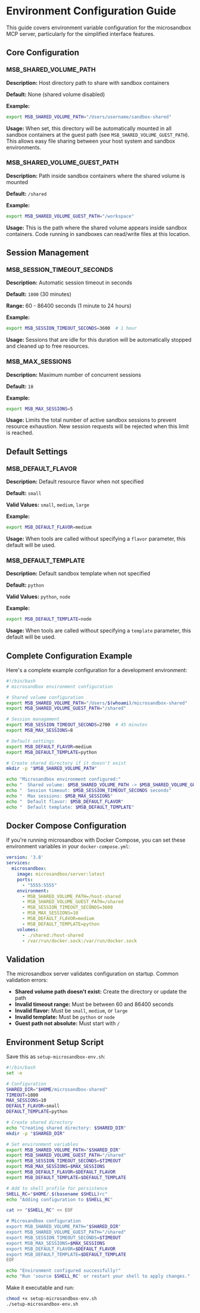 # Environment Configuration Guide

This guide covers environment variable configuration for the microsandbox MCP server, particularly for the simplified interface features.

## Core Configuration

### MSB_SHARED_VOLUME_PATH

**Description:** Host directory path to share with sandbox containers

**Default:** None (shared volume disabled)

**Example:**
```bash
export MSB_SHARED_VOLUME_PATH="/Users/username/sandbox-shared"
```

**Usage:** When set, this directory will be automatically mounted in all sandbox containers at the guest path (see `MSB_SHARED_VOLUME_GUEST_PATH`). This allows easy file sharing between your host system and sandbox environments.

### MSB_SHARED_VOLUME_GUEST_PATH

**Description:** Path inside sandbox containers where the shared volume is mounted

**Default:** `/shared`

**Example:**
```bash
export MSB_SHARED_VOLUME_GUEST_PATH="/workspace"
```

**Usage:** This is the path where the shared volume appears inside sandbox containers. Code running in sandboxes can read/write files at this location.

## Session Management

### MSB_SESSION_TIMEOUT_SECONDS

**Description:** Automatic session timeout in seconds

**Default:** `1800` (30 minutes)

**Range:** 60 - 86400 seconds (1 minute to 24 hours)

**Example:**
```bash
export MSB_SESSION_TIMEOUT_SECONDS=3600  # 1 hour
```

**Usage:** Sessions that are idle for this duration will be automatically stopped and cleaned up to free resources.

### MSB_MAX_SESSIONS

**Description:** Maximum number of concurrent sessions

**Default:** `10`

**Example:**
```bash
export MSB_MAX_SESSIONS=5
```

**Usage:** Limits the total number of active sandbox sessions to prevent resource exhaustion. New session requests will be rejected when this limit is reached.

## Default Settings

### MSB_DEFAULT_FLAVOR

**Description:** Default resource flavor when not specified

**Default:** `small`

**Valid Values:** `small`, `medium`, `large`

**Example:**
```bash
export MSB_DEFAULT_FLAVOR=medium
```

**Usage:** When tools are called without specifying a `flavor` parameter, this default will be used.

### MSB_DEFAULT_TEMPLATE

**Description:** Default sandbox template when not specified

**Default:** `python`

**Valid Values:** `python`, `node`

**Example:**
```bash
export MSB_DEFAULT_TEMPLATE=node
```

**Usage:** When tools are called without specifying a `template` parameter, this default will be used.

## Complete Configuration Example

Here's a complete example configuration for a development environment:

```bash
#!/bin/bash
# microsandbox environment configuration

# Shared volume configuration
export MSB_SHARED_VOLUME_PATH="/Users/$(whoami)/microsandbox-shared"
export MSB_SHARED_VOLUME_GUEST_PATH="/shared"

# Session management
export MSB_SESSION_TIMEOUT_SECONDS=2700  # 45 minutes
export MSB_MAX_SESSIONS=8

# Default settings
export MSB_DEFAULT_FLAVOR=medium
export MSB_DEFAULT_TEMPLATE=python

# Create shared directory if it doesn't exist
mkdir -p "$MSB_SHARED_VOLUME_PATH"

echo "Microsandbox environment configured:"
echo "  Shared volume: $MSB_SHARED_VOLUME_PATH -> $MSB_SHARED_VOLUME_GUEST_PATH"
echo "  Session timeout: $MSB_SESSION_TIMEOUT_SECONDS seconds"
echo "  Max sessions: $MSB_MAX_SESSIONS"
echo "  Default flavor: $MSB_DEFAULT_FLAVOR"
echo "  Default template: $MSB_DEFAULT_TEMPLATE"
```

## Docker Compose Configuration

If you're running microsandbox with Docker Compose, you can set these environment variables in your `docker-compose.yml`:

```yaml
version: '3.8'
services:
  microsandbox:
    image: microsandbox/server:latest
    ports:
      - "5555:5555"
    environment:
      - MSB_SHARED_VOLUME_PATH=/host-shared
      - MSB_SHARED_VOLUME_GUEST_PATH=/shared
      - MSB_SESSION_TIMEOUT_SECONDS=3600
      - MSB_MAX_SESSIONS=10
      - MSB_DEFAULT_FLAVOR=medium
      - MSB_DEFAULT_TEMPLATE=python
    volumes:
      - ./shared:/host-shared
      - /var/run/docker.sock:/var/run/docker.sock
```

## Validation

The microsandbox server validates configuration on startup. Common validation errors:

- **Shared volume path doesn't exist:** Create the directory or update the path
- **Invalid timeout range:** Must be between 60 and 86400 seconds
- **Invalid flavor:** Must be `small`, `medium`, or `large`
- **Invalid template:** Must be `python` or `node`
- **Guest path not absolute:** Must start with `/`

## Environment Setup Script

Save this as `setup-microsandbox-env.sh`:

```bash
#!/bin/bash
set -e

# Configuration
SHARED_DIR="$HOME/microsandbox-shared"
TIMEOUT=1800
MAX_SESSIONS=10
DEFAULT_FLAVOR=small
DEFAULT_TEMPLATE=python

# Create shared directory
echo "Creating shared directory: $SHARED_DIR"
mkdir -p "$SHARED_DIR"

# Set environment variables
export MSB_SHARED_VOLUME_PATH="$SHARED_DIR"
export MSB_SHARED_VOLUME_GUEST_PATH="/shared"
export MSB_SESSION_TIMEOUT_SECONDS=$TIMEOUT
export MSB_MAX_SESSIONS=$MAX_SESSIONS
export MSB_DEFAULT_FLAVOR=$DEFAULT_FLAVOR
export MSB_DEFAULT_TEMPLATE=$DEFAULT_TEMPLATE

# Add to shell profile for persistence
SHELL_RC="$HOME/.$(basename $SHELL)rc"
echo "Adding configuration to $SHELL_RC"

cat >> "$SHELL_RC" << EOF

# Microsandbox configuration
export MSB_SHARED_VOLUME_PATH="$SHARED_DIR"
export MSB_SHARED_VOLUME_GUEST_PATH="/shared"
export MSB_SESSION_TIMEOUT_SECONDS=$TIMEOUT
export MSB_MAX_SESSIONS=$MAX_SESSIONS
export MSB_DEFAULT_FLAVOR=$DEFAULT_FLAVOR
export MSB_DEFAULT_TEMPLATE=$DEFAULT_TEMPLATE
EOF

echo "Environment configured successfully!"
echo "Run 'source $SHELL_RC' or restart your shell to apply changes."
```

Make it executable and run:

```bash
chmod +x setup-microsandbox-env.sh
./setup-microsandbox-env.sh
```